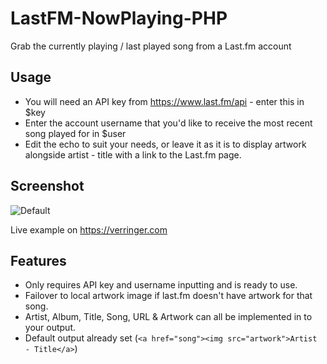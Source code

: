 # LastFM-NowPlaying-PHP
Grab the currently playing / last played song from a Last.fm account

## Usage
* You will need an API key from https://www.last.fm/api - enter this in $key
* Enter the account username that you'd like to receive the most recent song played for in $user
* Edit the echo to suit your needs, or leave it as it is to display artwork alongside artist - title with a link to the Last.fm page.

## Screenshot
![Default](https://i.imgur.com/g2evp4l.png)

Live example on https://verringer.com

## Features
* Only requires API key and username inputting and is ready to use.
* Failover to local artwork image if last.fm doesn't have artwork for that song.
* Artist, Album, Title, Song, URL & Artwork can all be implemented in to your output.
* Default output already set (`<a href="song"><img src="artwork">Artist - Title</a>`)
